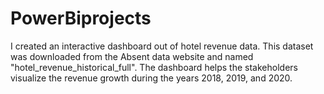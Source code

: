 # PowerBiprojects
I created an interactive dashboard out of hotel revenue data. This dataset was downloaded from the Absent data website and named "hotel_revenue_historical_full". 
The dashboard helps the stakeholders visualize the revenue growth during the years 2018, 2019, and 2020.

